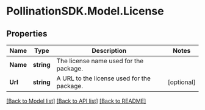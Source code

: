 
# PollinationSDK.Model.License

## Properties

Name | Type | Description | Notes
------------ | ------------- | ------------- | -------------
**Name** | **string** | The license name used for the package. | 
**Url** | **string** | A URL to the license used for the package. | [optional] 

[[Back to Model list]](../README.md#documentation-for-models)
[[Back to API list]](../README.md#documentation-for-api-endpoints)
[[Back to README]](../README.md)

